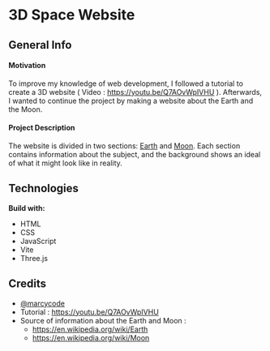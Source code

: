 # 3D Space Website

## General Info

#### Motivation
To improve my knowledge of web development, I followed a tutorial to create a 3D website ( Video : https://youtu.be/Q7AOvWpIVHU ). Afterwards, I wanted to continue the project by making a website about the Earth and the Moon.

#### Project Description
The website is divided in two sections: [Earth](https://3-d-space-website.vercel.app/#earth) and [Moon](https://3-d-space-website.vercel.app/#moon).
Each section contains information about the subject, and the background shows an ideal of what it might look like in reality. 
## Technologies
<b>Build with:</b>
- HTML
- CSS
- JavaScript
- Vite
- Three.js

## Credits
- [@marcycode](https://github.com/marcycode)
- Tutorial :  https://youtu.be/Q7AOvWpIVHU
- Source of information about the Earth and Moon :
  - https://en.wikipedia.org/wiki/Earth
  - https://en.wikipedia.org/wiki/Moon
